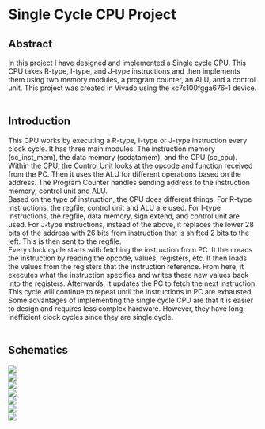 <h1>Single Cycle CPU Project</h1>

<h2>Abstract</h2>
In this project I have designed and implemented a Single cycle CPU. This CPU takes R-type, I-type, and J-type instructions and then implements them using two memory modules, a program counter, an ALU, and a control unit. This project was created in Vivado using the xc7s100fgga676-1 device. 
<br/><br/>
<h2>Introduction</h2>
  This CPU works by executing a R-type, I-type or J-type instruction every clock cycle. It has three main modules: The instruction memory (sc_inst_mem), the data memory (scdatamem), and the CPU (sc_cpu). Within the CPU, the Control Unit looks at the opcode and function received from the PC. Then it uses the ALU for different operations based on the address. The Program Counter handles sending address to the instruction memory, control unit and ALU. 
<br/>
  Based on the type of instruction, the CPU does different things. For R-type instructions, the regfile, control unit and ALU are used. For I-type instructions, the regfile, data memory, sign extend, and control unit are used. For J-type instructions, instead of the above, it replaces the lower 28 bits of the address with 26 bits from instruction that is shifted 2 bits to the left. This is then sent to the regfile.
<br/>
  Every clock cycle starts with fetching the instruction from PC. It then reads the instruction by reading the opcode, values, registers, etc. It then loads the values from the registers that the instruction reference. From here, it executes what the instruction specifies and writes these new values back into the registers. Afterwards, it updates the PC to fetch the next instruction. This cycle will continue to repeat until the instructions in PC are exhausted.
<br/>
  Some advantages of implementing the single cycle CPU are that it is easier to design and requires less complex hardware. However, they have long, inefficient clock cycles since they are single cycle.
<br/><br/>
<h2>Schematics</h2>
<img src="https://i.imgur.com/TFCeeEN.png"/>
<br/>
<img src="https://i.imgur.com/9Wj4I1j.png"/>
<br/>
<img src="https://i.imgur.com/gcsN4bg.png"/>
<br/>
<img src="https://i.imgur.com/IBM0GZE.png"/>
<br/>
<img src="https://i.imgur.com/HdG1zwL.png"/>
<br/>
<img src="https://i.imgur.com/F8sUucM.png"/>
<br/>
<img src="https://i.imgur.com/NHTC2Eu.png"/>
<br/>


